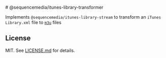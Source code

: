 # @sequencemedia/itunes-library-transformer

Implements `@sequencemedia/itunes-library-stream` to transform an `iTunes Library.xml` file to [`m3u`](https://en.wikipedia.org/wiki/M3U) files

## License ##

MIT. See [LICENSE.md](http://github.com/hughsk/itunes-library-stream/blob/master/LICENSE.md) for details.
